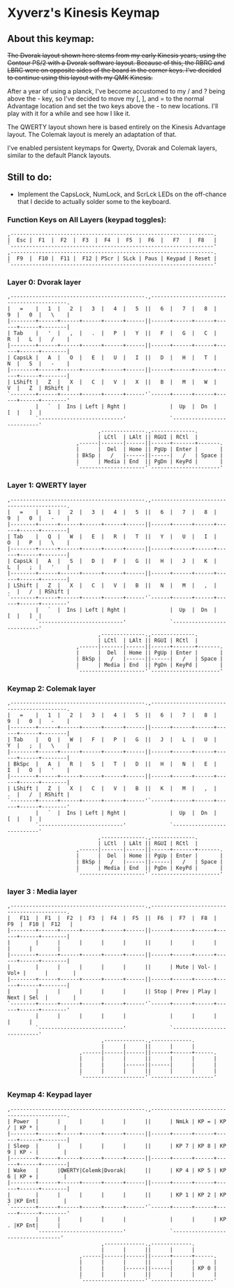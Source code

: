 # Xyverz's Kinesis Keymap

## About this keymap:

~~The Dvorak layout shown here stems from my early Kinesis years, using the Contour PS/2 with a Dvorak software layout. Because of this, the RBRC and LBRC were on opposite sides of the board in the corner keys. I've decided to continue using this layout with my QMK Kinesis.~~

After a year of using a planck, I've become accustomed to my / and ? being above the - key, so I've decided to move my [, ], and = to the normal Advantage location and set the two keys above the - to new locations. I'll play with it for a while and see how I like it.

The QWERTY layout shown here is based entirely on the Kinesis Advantage layout. The Colemak layout is merely an adaptation of that.

I've enabled persistent keymaps for Qwerty, Dvorak and Colemak layers, similar to the default Planck layouts.

## Still to do:

 * Implement the CapsLock, NumLock, and ScrLck LEDs on the off-chance that I decide to actually solder some to the keyboard.

### Function Keys on All Layers (keypad toggles):
	,-----------------------------------------------------------------.
	|  Esc |  F1  |  F2  |  F3  |  F4  |  F5  |  F6  |   F7   |  F8   |
 	`-----------------------------------------------------------------'
	,-----------------------------------------------------------------.
	|  F9  |  F10 |  F11 |  F12 | PScr | SLck | Paus | Keypad | Reset |
	`-----------------------------------------------------------------'

### Layer 0: Dvorak layer

	,-------------------------------------------.,-------------------------------------------.
	|   =    |   1  |   2  |   3  |   4  |   5  ||   6  |   7  |   8  |   9  |   0  |   \    |
	|--------+------+------+------+------+------||------+------+------+------+------+--------|
	| Tab    |   '  |   ,  |   .  |   P  |   Y  ||   F  |   G  |   C  |   R  |   L  |   /    |
	|--------+------+------+------+------+------||------+------+------+------+------+--------|
	| CapsLk |   A  |   O  |   E  |   U  |   I  ||   D  |   H  |   T  |   N  |   S  |   -    |
	|--------+------+------+------+------+------||------+------+------+------+------+--------|
	| LShift |   Z  |   X  |   C  |   V  |   X  ||   B  |   M  |   W  |   V  |   Z  | RShift |
	`--------+------+------+------+------+------'`------+------+------+------+------+--------'
	         |   `  |  Ins | Left | Rght |              |  Up  |  Dn  |   [  |   ]  |
	         `---------------------------'              `---------------------------'
	                             ,--------------.,--------------.
	                             | LCtl  | LAlt || RGUI | RCtl  |
	                      ,------|-------|------||------+-------+-------.
	                      |      |  Del  | Home || PgUp | Enter |       |
	                      | BkSp |   /   |------||------|   /   | Space |
	                      |      | Media | End  || PgDn | KeyPd |       |
	                      `---------------------'`----------------------'

### Layer 1: QWERTY layer

	,-------------------------------------------.,-------------------------------------------.
	|   =    |   1  |   2  |   3  |   4  |   5  ||   6  |   7  |   8  |   9  |   0  |   -    |
	|--------+------+------+------+------+------||------+------+------+------+------+--------|
	| Tab    |   Q  |   W  |   E  |   R  |   T  ||   Y  |   U  |   I  |   O  |   P  |   \    |
	|--------+------+------+------+------+------||------+------+------+------+------+--------|
	| CapsLk |   A  |   S  |   D  |   F  |   G  ||   H  |   J  |   K  |   L  |   ;  |   '    |
	|--------+------+------+------+------+------||------+------+------+------+------+--------|
	| LShift |   Z  |   X  |   C  |   V  |   B  ||   N  |   M  |   ,  |   .  |   /  | RShift |
	`--------+------+------+------+------+------'`------+------+------+------+------+--------'
	         |   `  |  Ins | Left | Rght |              |  Up  |  Dn  |   [  |   ]  |
	         `---------------------------'              `---------------------------'
	                             ,--------------.,--------------.
	                             | LCtl  | LAlt || RGUI | RCtl  |
	                      ,------|-------|------||------+-------+-------.
	                      |      |  Del  | Home || PgUp | Enter |       |
	                      | BkSp |   /   |------||------|   /   | Space |
	                      |      | Media | End  || PgDn | KeyPd |       |
	                      `---------------------'`----------------------'
	 
### Keymap 2: Colemak layer

	,-------------------------------------------.,-------------------------------------------.
	|   =    |   1  |   2  |   3  |   4  |   5  ||   6  |   7  |   8  |   9  |   0  |   -    |
	|--------+------+------+------+------+------||------+------+------+------+------+--------|
	| Tab    |   Q  |   W  |   F  |   P  |   G  ||   J  |   L  |   U  |   Y  |   ;  |   \    |
	|--------+------+------+------+------+------||------+------+------+------+------+--------|
	| BkSpc  |   A  |   R  |   S  |   T  |   D  ||   H  |   N  |   E  |   I  |   O  |   '    |
	|--------+------+------+------+------+------||------+------+------+------+------+--------|
	| LShift |   Z  |   X  |   C  |   V  |   B  ||   K  |   M  |   ,  |   .  |   /  | RShift |
	`--------+------+------+------+------+------'`------+------+------+------+------+--------'
	         |   `  |  Ins | Left | Rght |              |  Up  |  Dn  |   [  |   ]  |
	         `---------------------------'              `---------------------------'
	                             ,--------------.,--------------.
	                             | LCtl  | LAlt || RGUI | RCtl  |
	                      ,------|-------|------||------+-------+-------.
	                      |      |  Del  | Home || PgUp | Enter |       |
	                      | BkSp |   /   |------||------|   /   | Space |
	                      |      | Media | End  || PgDn | KeyPd |       |
	                      `---------------------'`----------------------'

### layer 3 : Media layer

	,-------------------------------------------.,-------------------------------------------.
	|   F11  |  F1  |  F2  |  F3  |  F4  |  F5  ||  F6  |  F7  |  F8  |  F9  |  F10 |  F12   |
	|--------+------+------+------+------+------||------+------+------+------+------+--------|
	|        |      |      |      |      |      ||      |      |      |      |      |        |
	|--------+------+------+------+------+------||------+------+------+------+------+--------|
	|        |      |      |      |      |      ||      | Mute | Vol- | Vol+ |      |        |
	|--------+------+------+------+------+------||------+------+------+------+------+--------|
	|        |      |      |      |      |      || Stop | Prev | Play | Next | Sel  |        |
	`--------+------+------+------+------+------'`------+------+------+------+------+--------'
	         |      |      |      |      |              |      |      |      |      |
	         `---------------------------'              `---------------------------'
	                              ,-------------.,-------------.
	                              |      |      ||      |      |
	                       ,------|------|------||------+------+------.
	                       |      |      |      ||      |      |      |
	                       |      |      |------||------|      |      |
	                       |      |      |      ||      |      |      |
	                       `--------------------'`--------------------'



### Keymap 4: Keypad layer

	,-------------------------------------------.,-------------------------------------------.
	| Power  |      |      |      |      |      ||      | NmLk | KP = | KP / | KP * |        |
	|--------+------+------+------+------+------||------+------+------+------+------+--------|
	| Sleep  |      |      |      |      |      ||      | KP 7 | KP 8 | KP 9 | KP - |        |
	|--------+------+------+------+------+------||------+------+------+------+------+--------|
	| Wake   |      |QWERTY|Colemk|Dvorak|      ||      | KP 4 | KP 5 | KP 6 | KP + |        |
	|--------+------+------+------+------+------||------+------+------+------+------+--------|
	|        |      |      |      |      |      ||      | KP 1 | KP 2 | KP 3 |KP Ent|        |
	`--------+------+------+------+------+------'`------+------+------+------+------+--------'
	         |      |      |      |      |              |      |      | KP . |KP Ent|      |
	         `---------------------------'              `----------------------------------'
	                              ,-------------.,-------------.
	                              |      |      ||      |      |
	                       ,------|------|------||------+------+------.
	                       |      |      |      ||      |      |      |
	                       |      |      |------||------|      | KP 0 |
	                       |      |      |      ||      |      |      |
	                       `--------------------'`--------------------'
